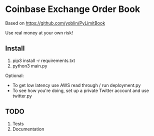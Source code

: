 # Coinbase Exchange Order Book

Based on https://github.com/yoblin/PyLimitBook

Use real money at your own risk!

## Install

1. pip3 install -r requirements.txt
2. python3 main.py

Optional:
- To get low latency use AWS read through / run deployment.py
- To see how you're doing, set up a private Twitter account and use twitter.py

## TODO

1. Tests
2. Documentation
